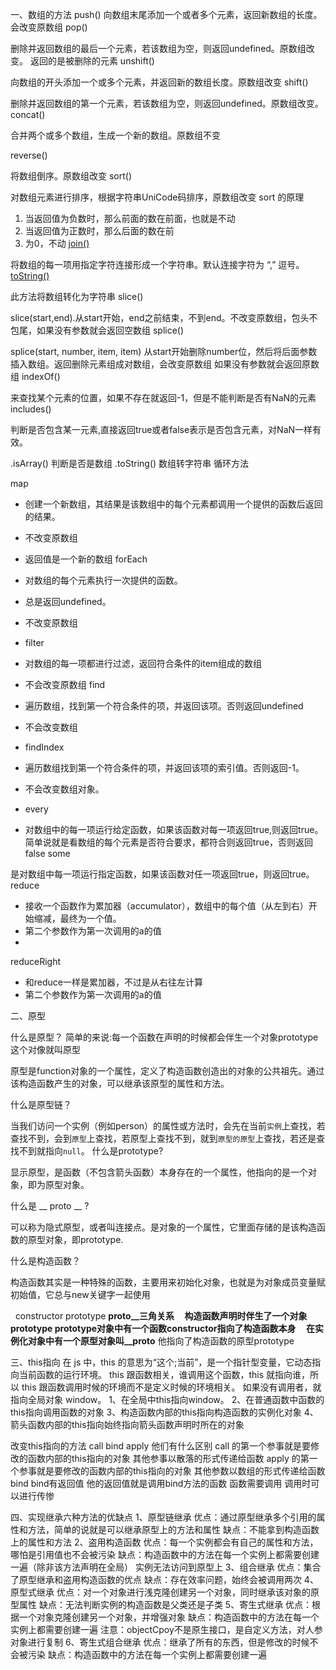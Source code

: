 一、数组的方法
 push()
向数组末尾添加一个或者多个元素，返回新数组的长度。会改变原数组
pop()

删除并返回数组的最后一个元素，若该数组为空，则返回undefined。原数组改变。 返回的是被删除的元素
  unshift()

向数组的开头添加一个或多个元素，并返回新的数组长度。原数组改变
shift()

删除并返回数组的第一个元素，若该数组为空，则返回undefined。原数组改变。
concat()

合并两个或多个数组，生成一个新的数组。原数组不变

reverse()

将数组倒序。原数组改变
sort()

对数组元素进行排序，根据字符串UniCode码排序，原数组改变
sort 的原理

1. 当返回值为负数时，那么前面的数在前面，也就是不动
2. 当返回值为正数时，那么后面的数在前
3. 为0，不动
<u>join()</u>

将数组的每一项用指定字符连接形成一个字符串。默认连接字符为 “,” 逗号。
<u>toString()</u>

此方法将数组转化为字符串
slice()

slice(start,end).从start开始，end之前结束，不到end。不改变原数组，包头不包尾，如果没有参数就会返回空数组
splice()

splice(start, number, item, item) 从start开始删除number位，然后将后面参数插入数组。返回删除元素组成对数组，会改变原数组
如果没有参数就会返回原数组
indexOf()

来查找某个元素的位置，如果不存在就返回-1，但是不能判断是否有NaN的元素
includes()

判断是否包含某一元素,直接返回true或者false表示是否包含元素，对NaN一样有效。

.isArray() 判断是否是数组
.toString() 数组转字符串
循环方法

map

- 创建一个新数组，其结果是该数组中的每个元素都调用一个提供的函数后返回的结果。
- 不改变原数组
- 返回值是一个新的数组
forEach

- 对数组的每个元素执行一次提供的函数。
- 总是返回undefined。
- 不改变原数组
- filter

- 对数组的每一项都进行过滤，返回符合条件的item组成的数组
- 不会改变原数组
find

- 遍历数组，找到第一个符合条件的项，并返回该项。否则返回undefined
- 不会改变数组
- findIndex

- 遍历数组找到第一个符合条件的项，并返回该项的索引值。否则返回-1。
- 不会改变数组对象。
- every

- 对数组中的每一项运行给定函数，如果该函数对每一项返回true,则返回true。简单说就是看数组的每个元素是否符合要求，都符合则返回true，否则返回false
some

是对数组中每一项运行指定函数，如果该函数对任一项返回true，则返回true。
reduce

- 接收一个函数作为累加器（accumulator），数组中的每个值（从左到右）开始缩减，最终为一个值。
- 第二个参数作为第一次调用的a的值
- 
reduceRight

- 和reduce一样是累加器，不过是从右往左计算
- 第二个参数作为第一次调用的a的值

二、原型

什么是原型？
简单的来说:每一个函数在声明的时候都会伴生一个对象prototype这个对像就叫原型

原型是function对象的一个属性，定义了构造函数创造出的对象的公共祖先。通过该构造函数产生的对象，可以继承该原型的属性和方法。


什么是原型链？

当我们访问一个实例（例如person）的属性或方法时，会先在当前`实例`上查找，若查找不到，会到`原型`上查找，若原型上查找不到，就到`原型的原型`上查找，若还是查找不到就指向`null`。
什么是prototype?

   显示原型，是函数（不包含箭头函数）本身存在的一个属性，他指向的是一个对象，即为原型对象。

什么是 __ proto __ ?

可以称为隐式原型，或者叫连接点。是对象的一个属性，它里面存储的是该构造函数的原型对象，即prototype.

什么是构造函数？

构造函数其实是一种特殊的函数，主要用来初始化对象，也就是为对象成员变量赋初始值，它总与new关键字一起使用

  constructor prototype __proto__三角关系
    构造函数声明时伴生了一个对象prototype prototype对象中有一个函数constructor指向了构造函数本身
    在实例化对象中有一个原型对象叫__proto__ 他指向了构造函数的原型prototype


三、this指向
在 js 中，this 的意思为“这个;当前”，是一个指针型变量，它动态指向当前函数的运行环境。
this 跟函数相关，谁调用这个函数，this 就指向谁，所以 this 跟函数调用时候的环境而不是定义时候的环境相关。
如果没有调用者，就指向全局对象 window。
1、在全局中this指向window。
2、在普通函数中函数的this指向调用函数的对象
3、构造函数内部的this指向构造函数的实例化对象
4、箭头函数内部的this指向始终指向箭头函数声明时所在的对象

 改变this指向的方法 call bind apply 他们有什么区别
 call 的第一个参事就是要修改的函数内部的this指向的对象 其他参事以散落的形式传递给函数
 apply 的第一个参事就是要修改的函数内部的this指向的对象  其他参数以数组的形式传递给函数
 bind bind有返回值 他的返回值就是调用bind方法的函数 函数需要调用 调用时可以进行传惨


 四、实现继承六种方法的优缺点
 1、原型链继承
 优点：通过原型继承多个引用的属性和方法，简单的说就是可以继承原型上的方法和属性
 缺点：不能拿到构造函数上的属性和方法
 2、盗用构造函数
 优点：每一个实例都会有自己的属性和方法，哪怕是引用值也不会被污染
 缺点：构造函数中的方法在每一个实例上都需要创建一遍（除非该方法声明在全局）
        实例无法访问到原型上
3、组合继承
优点：集合了原型继承和盗用构造函数的优点
缺点：存在效率问题，始终会被调用两次
4、原型式继承
优点：对一个对象进行浅克隆创建另一个对象，同时继承该对象的原型属性
缺点：无法判断实例的构造函数是父类还是子类
5、寄生式继承
优点：根据一个对象克隆创建另一个对象，并增强对象
缺点：构造函数中的方法在每一个实例上都需要创建一遍
注意：objectCpoy不是原生接口，是自定义方法，对人参对象进行复制
6、寄生式组合继承
优点：继承了所有的东西，但是修改的时候不会被污染
缺点：构造函数中的方法在每一个实例上都需要创建一遍